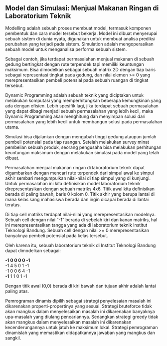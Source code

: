 ## Model dan Simulasi: Menjual Makanan Ringan di Laboratorium Teknik
Modelling adalah sebuah proses membuat model, termasuk komponen pembentuk dan cara model tersebut bekerja. Model ini dibuat menyerupai sebuah sistem di dunia nyata, digunakan untuk membuat analisa prediksi perubahan yang terjadi pada sistem. Simulation adalah mengoperasikan sebuah model untuk menganalisa performa sebuah sistem.  

Sebagai contoh, jika terdapat permasalahan menjual makanan di sebuah gedung bertingkat dengan rute terpendek tapi memiliki keuntungan maksimum. Bisa dimodelkan sebagai sebuah matrix 2D dengan tiap baris sebagai representasi tingkat pada gedung, dan nilai elemen >= 0 yang merepresentasikan pembeli potensial pada sebuah ruangan di tingkat tersebut.  

Dynamic Programming adalah sebuah teknik yang diciptakan untuk melakukan komputasi yang memperhitungkan beberapa kemungkinan yang ada dengan efisien. Lebih spesifik lagi, jika terdapat sebuah permasalahan yang dapat dibagi menjadi sebuah permasalahan yang lebih kecil, maka Dynamic Programming akan menghitung dan menyimpan solusi dari permasalahan yang lebih kecil untuk membangun solusi pada permasalahan utama.

Simulasi bisa dijalankan dengan mengubah tinggi gedung ataupun jumlah pembeli potensial pada tiap ruangan. Setelah melakukan survey minat pembelian sebuah produk, seorang pengusaha bisa melakukan perhitungan keuntungan maksimum dengan melakukan simulasi pada model yang telah dibuat.  

Permasalahan menjual makanan ringan di laboratorium teknik dapat digambarkan dengan mencari rute terpendek dari simpul awal ke simpul akhir sembari mengumpulkan nilai-nilai di tiap simpul yang di kunjungi. Untuk permasalahan ini kita definisikan model laboratorium teknik direpresentasikan dengan sebuah matriks 4x6. Titik awal kita definisikan berada di paling bawah, baris 0 kolom 0. Titik akhir yang berupa lantai di mana kelas sang mahasiswa berada dan ingin dicapai berada di lantai teratas.  

Di tiap cell matriks terdapat nilai-nilai yang merepresentasikan modelnya. Sebuah cell dengan nilai “-1” berada di sebelah kiri dan kanan matriks, hal ini merepresentasikan tangga yang ada di laboratorium teknik Institut Teknologi Bandung. Sebuah cell dengan nilai >= 0 merepresentasikan banyaknya pembeli potensial pada kelas tersebut.  

Oleh karena itu, sebuah laboratorium teknik di Institut Teknologi Bandung dapat dimodelkan sebagai:  

**-1 0 0 0 0 -1**  
-1 4 5 0 1 -1  
-1 0 0 6 4 -1  
**-1** 1 1 0 1 -1  

Dengan titik awal (0,0) berada di kiri bawah dan tujuan akhir adalah lantai paling atas.

Pemrograman dinamis dipilih sebagai strategi penyelesaian masalah ini dikarenakan properti-propertinya yang sesuai. Strategi bruteforce tidak akan mangkus dalam menyelesaikan masalah ini dikarenakan banyaknya upa-masalah yang diulang pencariannya. Sedangkan strategi greedy tidak akan mangkus dalam menyelesaikan masalah ini dikarenakan kecenderungannya untuk jatuh ke maksimum lokal. Strategi pemrograman dinamislah yang memastikan didapatkannya jawaban yang mangkus dan sangkil.  
